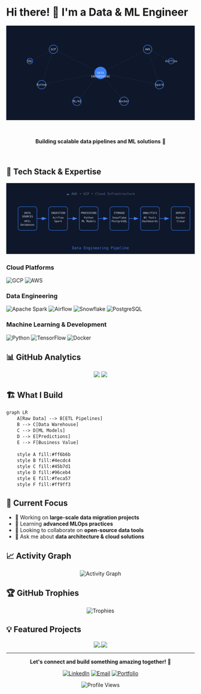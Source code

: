 # Hi there! 👋 I'm a Data & ML Engineer

<div align="center">
  
  ![Skills Constellation](./skills-constellation.svg)
  
  <br/>
  
  **Building scalable data pipelines and ML solutions** 🚀
  
  <br/>
  
</div>

## 🔧 Tech Stack & Expertise

<div align="center">
  
  ![Data Pipeline](./data-pipeline-flow.svg)
  
</div>

### Cloud Platforms
![GCP](https://img.shields.io/badge/Google_Cloud-4285F4?style=for-the-badge&logo=google-cloud&logoColor=white)
![AWS](https://img.shields.io/badge/Amazon_AWS-FF9900?style=for-the-badge&logo=amazon-aws&logoColor=white)

### Data Engineering
![Apache Spark](https://img.shields.io/badge/Apache_Spark-E25A1C?style=for-the-badge&logo=apache-spark&logoColor=white)
![Airflow](https://img.shields.io/badge/Apache_Airflow-017CEE?style=for-the-badge&logo=apache-airflow&logoColor=white)
![Snowflake](https://img.shields.io/badge/Snowflake-29B5E8?style=for-the-badge&logo=snowflake&logoColor=white)
![PostgreSQL](https://img.shields.io/badge/PostgreSQL-316192?style=for-the-badge&logo=postgresql&logoColor=white)

### Machine Learning & Development
![Python](https://img.shields.io/badge/Python-FFD43B?style=for-the-badge&logo=python&logoColor=blue)
![TensorFlow](https://img.shields.io/badge/TensorFlow-FF6F00?style=for-the-badge&logo=tensorflow&logoColor=white)
![Docker](https://img.shields.io/badge/Docker-2CA5E0?style=for-the-badge&logo=docker&logoColor=white)

## 📊 GitHub Analytics

<div align="center">
  
  <img height="180em" src="https://github-readme-stats.vercel.app/api?username=YOUR_USERNAME&show_icons=true&theme=tokyonight&include_all_commits=true&count_private=true"/>
  <img height="180em" src="https://github-readme-stats.vercel.app/api/top-langs/?username=YOUR_USERNAME&layout=compact&langs_count=7&theme=tokyonight"/>
  
</div>

## 🏗️ What I Build

```mermaid
graph LR
    A[Raw Data] --> B[ETL Pipelines]
    B --> C[Data Warehouse]
    C --> D[ML Models]
    D --> E[Predictions]
    E --> F[Business Value]
    
    style A fill:#ff6b6b
    style B fill:#4ecdc4
    style C fill:#45b7d1
    style D fill:#96ceb4
    style E fill:#feca57
    style F fill:#ff9ff3
```

## 🚀 Current Focus

- 🔭 Working on **large-scale data migration projects**
- 🌱 Learning **advanced MLOps practices**
- 👯 Looking to collaborate on **open-source data tools**
- 💬 Ask me about **data architecture & cloud solutions**

## 📈 Activity Graph

<div align="center">
  
  ![Activity Graph](https://github-readme-activity-graph.vercel.app/graph?username=YOUR_USERNAME&theme=tokyo-night&area=true&hide_border=true)
  
</div>

## 🏆 GitHub Trophies

<div align="center">
  
  ![Trophies](https://github-profile-trophy.vercel.app/?username=YOUR_USERNAME&theme=tokyonight&no-frame=true&margin-w=15)
  
</div>

## 💡 Featured Projects

<div align="center">
  
  <a href="https://github.com/YOUR_USERNAME/bitcoin-trading-system">
    <img align="center" src="https://github-readme-stats.vercel.app/api/pin/?username=YOUR_USERNAME&repo=bitcoin-trading-system&theme=tokyonight" />
  </a>
  
  <a href="https://github.com/YOUR_USERNAME/data-migration-pipeline">
    <img align="center" src="https://github-readme-stats.vercel.app/api/pin/?username=YOUR_USERNAME&repo=data-migration-pipeline&theme=tokyonight" />
  </a>
  
</div>

---

<div align="center">
  
  **Let's connect and build something amazing together!** 🚀
  
  [![LinkedIn](https://img.shields.io/badge/LinkedIn-0077B5?style=for-the-badge&logo=linkedin&logoColor=white)](YOUR_LINKEDIN)
  [![Email](https://img.shields.io/badge/Email-D14836?style=for-the-badge&logo=gmail&logoColor=white)](mailto:YOUR_EMAIL)
  [![Portfolio](https://img.shields.io/badge/Portfolio-000000?style=for-the-badge&logo=About.me&logoColor=white)](YOUR_PORTFOLIO)
  
  ![Profile Views](https://komarev.com/ghpvc/?username=YOUR_USERNAME&color=blue&style=flat-square)
  
</div> 